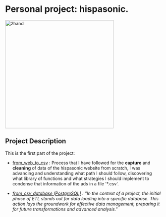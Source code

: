 # Personal project: hispasonic.

<img src="https://support.musicgateway.com/wp-content/uploads/2021/04/Copy-of-800-x-500-Blog-Post-5-4.png" alt="2hand" style="width:350px;"/>


## Project Description


This is the first part of the project:

- [from_web_to_csv](https://github.com/albertjimrod/personal_proj_hispasonic/blob/main/project_1/01_from_web_to_csv_togit.ipynb) : Process that I have followed for the **capture** and **cleaning** of data of the hispasonic website from scratch, I was advancing and understanding what path I should follow, discovering what library of functions and what strategies I should implement to condense that information of the ads in a file '*.csv'.

- *[from_csv_database (PostgreSQL)](https://github.com/albertjimrod/personal_proj_hispasonic/blob/main/project_2/02_from_csv_to_PostgreSQL.ipynb) : "In the context of a project, the initial phase of ETL stands out for data loading into a specific database. This action lays the groundwork for effective data management, preparing it for future transformations and advanced analysis."*

